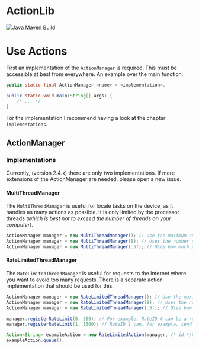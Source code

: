 # ActionLib
[![Java Maven Build](https://github.com/QuantumRange/ActionLib/actions/workflows/maven.yml/badge.svg)](https://github.com/QuantumRange/ActionLib/actions/workflows/maven.yml)

<!-- # What is it exactly? TODO --> 

# Use Actions
First an implementation of the `ActionManager` is required.
This must be accessible at best from everywhere.
An example over the main function:
````java
public static final ActionManager <name> = <implementation>.

public static void main(String[] args) {
	/* ... */
}
````
For the implementation I recommend having a look at the chapter `implementations`.

## ActionManager
### Implementations
Currently, (version 2.4.x) there are only two implementations.
If more extensions of the ActionManager are needed, please open a new issue.

#### MultiThreadManager
The `MultiThreadManager` is useful for locale tasks on the device, as it handles as many actions as possible. 
It is only limited by the processor threads
*(which is best not to exceed the number of threads on your computer)*.
````java
ActionManager manager = new MultiThreadManager(); // Use the maximum number of available threads.
ActionManager manager = new MultiThreadManager(8); // Uses the number of threads specified.
ActionManager manager = new MultiThreadManager(.5f); // Uses how much percent of the available threads should be used.
````

#### RateLimitedThreadManager
The `RateLimitedThreadManager` is useful for requests to the internet where you want to avoid too many requests.
There is a separate action implementation that should be used for this.
```java
ActionManager manager = new RateLimitedThreadManager(); // Use the maximum number of available threads.
ActionManager manager = new RateLimitedThreadManager(8); // Uses the number of threads specified.
ActionManager manager = new RateLimitedThreadManager(.5f); // Uses how much percent of the available threads should be used.

manager.registerRateLimit(0, 500); // For example, RateID 0 can be a request to Google.com.
manager.registerRateLimit(1, 1500); // RateID 1 can, for example, send a request to Bing.com.

Action<String> exampleAction = new RateLimitedAction(manager, /* id */0, throwable -> /* Sending Request*/);
exampleAction.queue();
```
